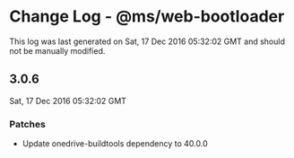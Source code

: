 # Change Log - @ms/web-bootloader

This log was last generated on Sat, 17 Dec 2016 05:32:02 GMT and should not be manually modified.

## 3.0.6
Sat, 17 Dec 2016 05:32:02 GMT

### Patches

- Update onedrive-buildtools dependency to 40.0.0

